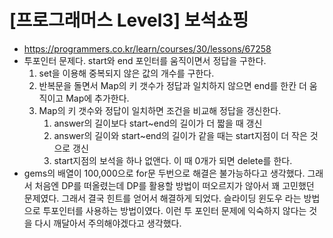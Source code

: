 # [프로그래머스 Level3] 보석쇼핑
- https://programmers.co.kr/learn/courses/30/lessons/67258
- 투포인터 문제다. start와 end 포인터를 움직이면서 정답을 구한다.
  1. set을 이용해 중복되지 않은 값의 개수를 구한다.
  2. 반복문을 돌면서 Map의 키 갯수가 정답과 일치하지 않으면 end를 한칸 더 움직이고 Map에 추가한다.
  3. Map의 키 갯수와 정답이 일치하면 조건을 비교해 정답을 갱신한다.
      1. answer의 길이보다 start~end의 길이가 더 짧을 때 갱신
      2. answer의 길이와 start~end의 길이가 같을 때는 start지점이 더 작은 것으로 갱신
      3. start지점의 보석을 하나 없앤다. 이 때 0개가 되면 delete를 한다.
- gems의 배열이 100,000으로 for문 두번으로 해결은 불가능하다고 생각했다. 그래서 처음엔 DP를 떠올렸는데 DP를 활용할 방법이 떠오르지가 않아서 꽤 고민했던 문제였다. 그래서 결국 힌트를 얻어서 해결하게 되었다. 슬라이딩 윈도우 라는 방법으로 투포인터를 사용하는 방법이였다. 이런 투 포인터 문제에 익숙하지 않다는 것을 다시 깨달아서 주의해야겠다고 생각했다.
